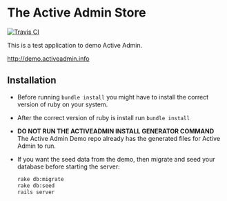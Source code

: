 # The Active Admin Store
[![Travis CI](https://img.shields.io/travis/activeadmin/activeadmin/master.svg)           ](https://travis-ci.org/activeadmin/activeadmin)

This is a test application to demo Active Admin.

http://demo.activeadmin.info

## Installation
- Before running `bundle install` you might have to install the correct version of ruby on your system.

- After the correct version of ruby is install run `bundle install`

-  **DO NOT RUN THE ACTIVEADMIN INSTALL GENERATOR COMMAND** The Active Admin Demo repo already has the generated files for Active Admin to run.

- If you want the seed data from the demo, then migrate and seed your database before starting the server:
  ```sh
  rake db:migrate
  rake db:seed
  rails server
  ```

